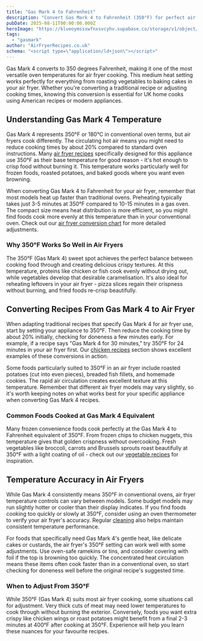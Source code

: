 ```yaml
---
title: "Gas Mark 4 to Fahrenheit"
description: "Convert Gas Mark 4 to Fahrenheit (350°F) for perfect air fryer cooking. Includes conversion charts and temperature tips for UK kitchens."
pubDate: 2025-08-11T00:00:00.000Z
heroImage: "https://klueoymssxwfnxsvcyhv.supabase.co/storage/v1/object/public/md/gas-mark-4-to-fahrenheit-bd02738c.png"
tags:
  - "gasmark"
author: "AirFryerRecipes.co.uk"
schema: "<script type=\"application/ld+json\"></script>"
---
```


<p>Gas Mark 4 converts to 350 degrees Fahrenheit, making it one of the most versatile oven temperatures for air fryer cooking. This medium heat setting works perfectly for everything from roasting vegetables to baking cakes in your air fryer. Whether you're converting a traditional recipe or adjusting cooking times, knowing this conversion is essential for UK home cooks using American recipes or modern appliances.</p>

<h2>Understanding Gas Mark 4 Temperature</h2>
<p>Gas Mark 4 represents 350°F or 180°C in conventional oven terms, but air fryers cook differently. The circulating hot air means you might need to reduce cooking times by about 20% compared to standard oven instructions. Many <a href=https://www.airfryerrecipe.co.uk/recipes>air fryer recipes</a> specifically designed for this appliance use 350°F as their base temperature for good reason - it's hot enough to crisp food without burning it. This temperature works particularly well for frozen foods, roasted potatoes, and baked goods where you want even browning.</p>
<p>When converting Gas Mark 4 to Fahrenheit for your air fryer, remember that most models heat up faster than traditional ovens. Preheating typically takes just 3-5 minutes at 350°F compared to 10-15 minutes in a gas oven. The compact size means heat distribution is more efficient, so you might find foods cook more evenly at this temperature than in your conventional oven. Check out our <a href=https://www.airfryerrecipe.co.uk/air-fryer-conversion-chart>air fryer conversion chart</a> for more detailed adjustments.</p>

<h3>Why 350°F Works So Well in Air Fryers</h3>
<p>The 350°F (Gas Mark 4) sweet spot achieves the perfect balance between cooking food through and creating delicious crispy textures. At this temperature, proteins like chicken or fish cook evenly without drying out, while vegetables develop that desirable caramelisation. It's also ideal for reheating leftovers in your air fryer - pizza slices regain their crispness without burning, and fried foods re-crisp beautifully.</p>

<h2>Converting Recipes From Gas Mark 4 to Air Fryer</h2>
<p>When adapting traditional recipes that specify Gas Mark 4 for air fryer use, start by setting your appliance to 350°F. Then reduce the cooking time by about 20% initially, checking for doneness a few minutes early. For example, if a recipe says "Gas Mark 4 for 30 minutes," try 350°F for 24 minutes in your air fryer first. Our <a href=https://www.airfryerrecipe.co.uk/recipe-category/chicken>chicken recipes</a> section shows excellent examples of these conversions in action.</p>
<p>Some foods particularly suited to 350°F in an air fryer include roasted potatoes (cut into even pieces), breaded fish fillets, and homemade cookies. The rapid air circulation creates excellent texture at this temperature. Remember that different air fryer models may vary slightly, so it's worth keeping notes on what works best for your specific appliance when converting Gas Mark 4 recipes.</p>

<h3>Common Foods Cooked at Gas Mark 4 Equivalent</h3>
<p>Many frozen convenience foods cook perfectly at the Gas Mark 4 to Fahrenheit equivalent of 350°F. From frozen chips to chicken nuggets, this temperature gives that golden crispness without overcooking. Fresh vegetables like broccoli, carrots and Brussels sprouts roast beautifully at 350°F with a light coating of oil - check out our <a href=https://www.airfryerrecipe.co.uk/recipe-category/vegetables>vegetable recipes</a> for inspiration.</p>

<h2>Temperature Accuracy in Air Fryers</h2>
<p>While Gas Mark 4 consistently means 350°F in conventional ovens, air fryer temperature controls can vary between models. Some budget models may run slightly hotter or cooler than their display indicates. If you find foods cooking too quickly or slowly at 350°F, consider using an oven thermometer to verify your air fryer's accuracy. Regular <a href=https://www.airfryerrecipe.co.uk/air-fryer-cleaner>cleaning</a> also helps maintain consistent temperature performance.</p>
<p>For foods that specifically need Gas Mark 4's gentle heat, like delicate cakes or custards, the air fryer's 350°F setting can work well with some adjustments. Use oven-safe ramekins or tins, and consider covering with foil if the top is browning too quickly. The concentrated heat circulation means these items often cook faster than in a conventional oven, so start checking for doneness well before the original recipe's suggested time.</p>

<h3>When to Adjust From 350°F</h3>
<p>While 350°F (Gas Mark 4) suits most air fryer cooking, some situations call for adjustment. Very thick cuts of meat may need lower temperatures to cook through without burning the exterior. Conversely, foods you want extra crispy like chicken wings or roast potatoes might benefit from a final 2-3 minutes at 400°F after cooking at 350°F. Experience will help you learn these nuances for your favourite recipes.</p>